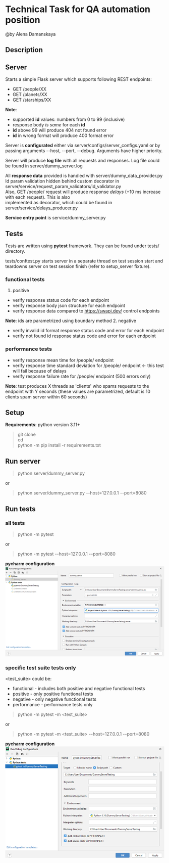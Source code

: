 Technical Task for QA automation position
=========================================
@by Alena Damanskaya

Description
----------

## Server
Starts a simple Flask server which supports following REST endpoints:
* GET /people/XX
* GET /planets/XX
* GET /starships/XX  

**Note**: 
  - supported **id** values: numbers from 0 to 99 (inclusive)
  - response body _is same_ for each **id**
  - **id** above 99 will produce 404 not found error
  - **id** in wrong format will produce 400 format error
    
Server is **configurated** either via server/configs/server_configs.yaml or by passing arguments --host, --port, --debug.
Arguments have higher priority.

Server will produce **log file** with all requests and responses. Log file could be found in server/dummy_server.log

All **response data** provided is handled with server/dummy_data_provider.py  
Id param validation hidden behind custom decorator in server/service/request_param_validators/id_validator.py  
Also, GET /people/<id> request will produce response _delays_ (+10 ms increase with each request). This is also  
implemented as decorator, which could be found in server/service/delays_producer.py

**Service entry point** is service/dummy_server.py

## Tests
Tests are written using **pytest** framework. They can be found under tests/ directory.

tests/conftest.py starts server in a separate thread on test session start and teardowns server on test session finish 
(refer to setup_server fixture).

### functional tests
1. positive
  * verify response status code for each endpoint
  * verify response body json structure for each endpoint
  * verify response data compared to https://swapi.dev/ control endpoints  

**Note**: ids are parametrized using boundary method
2. negative
  * verify invalid id format response status code and error for each endpoint
  * verify not found id response status code and error for each endpoint

### performance tests
* verify response mean time for /people/<id> endpoint
* verify response time standard deviation for /people/<id> endpoint <- this test will fail because of delays
* verify response failure rate for /people/<id> endpoint (500 errors only)  

**Note**: test produces X threads as 'clients' who spams requests to the endpoint with Y seconds (these values are
  parametrized, default is 10 clients spam server within 60 seconds)

Setup
-----
**Requirements**: python version 3.11+

> git clone <repo>  
> cd <local repo destination>  
> python -m pip install -r requirements.txt

## Run server

> python server/dummy_server.py

or 

> python server/dummy_server.py --host=127.0.0.1 --port=8080

## Run tests
### all tests

> python -m pytest 

or 

> python -m pytest --host=127.0.0.1 --port=8080

**pycharm configuration**
![img_1.png](img_1.png)

### specific test suite tests only 
<test_suite> could be:
* functional - includes both positive and negative functional tests
* positive - only positive functional tests
* negative - only negative functional tests
* performance - performance tests only

> python -m pytest -m <test_suite>

or

> python -m pytest -m <test_suite> --host=127.0.0.1 --port=8080

**pycharm configuration**
 ![img.png](img.png)